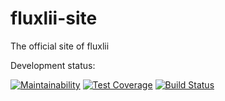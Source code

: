 # fluxlii-site
The official site of fluxlii

Development status:

[![Maintainability](https://api.codeclimate.com/v1/badges/41e477a98d68b69ca87c/maintainability)](https://codeclimate.com/github/fluxlii/fluxlii-site/maintainability)
[![Test Coverage](https://api.codeclimate.com/v1/badges/41e477a98d68b69ca87c/test_coverage)](https://codeclimate.com/github/fluxlii/fluxlii-site/test_coverage)
[![Build Status](https://travis-ci.com/fluxlii/fluxlii-site.svg?branch=develop)](https://travis-ci.com/fluxlii/fluxlii-site)

